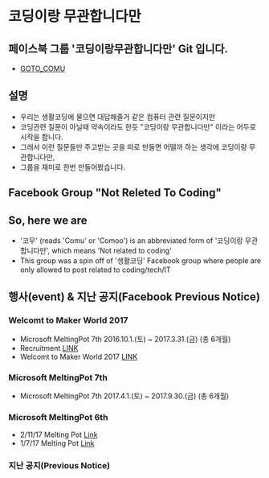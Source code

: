 # 코딩이랑 무관합니다만

## 페이스북 그룹 '코딩이랑무관합니다만' Git 입니다.
- [GOTO_COMU](https://www.facebook.com/groups/System.out.Coding/)

## 설명
- 우리는 생활코딩에 물으면 대답해줄거 같은 컴퓨터 관련 질문이지만
- 코딩관련 질문이 아닐때 약속이라도 한듯 "코딩이랑 무관합니다만" 이라는 어두로 시작을 합니다. 
- 그래서 이런 질문들만 주고받는 곳을 따로 만들면 어떨까 하는 생각에 코딩이랑 무관합니다만, 
- 그룹을 재미로 한번 만들어봤습니다.



## Facebook Group "Not Releted To Coding"

## So, here we are

- '코무' (reads 'Comu' or 'Comoo') is an abbreviated form of '코딩이랑 무관합니다만', which means 'Not related to coding'
- This group was a spin off of '생활코딩' Facebook group where people are only allowed to post related to coding/tech/IT



## 행사(event) & 지난 공지(Facebook Previous Notice)
### Welcomt to Maker World 2017 
- Microsoft MeltingPot 7th 2016.10.1.(토) ~ 2017.3.31.(금) (총 6개월)
- Recruitment [LINK](https://www.facebook.com/photo.php?fbid=974109686054726&set=gm.1320637407995951&type=1&theater)
- Welcomt to Maker World 2017 [LINK](https://www.facebook.com/groups/System.out.Coding/permalink/1344766175583074/)

### Microsoft MeltingPot 7th
- Microsoft MeltingPot 7th 2017.4.1.(토) ~ 2017.9.30.(금) (총 6개월)

### Microsoft MeltingPot 6th
- 2/11/17 Melting Pot [Link](https://www.facebook.com/photo.php?fbid=973385742793787&set=pcb.1319457518113940&type=3&theater)
- 1/7/17 Melting Pot [Link](https://www.facebook.com/groups/System.out.Coding/permalink/1281943131865379/)

### 지난 공지(Previous Notice)
